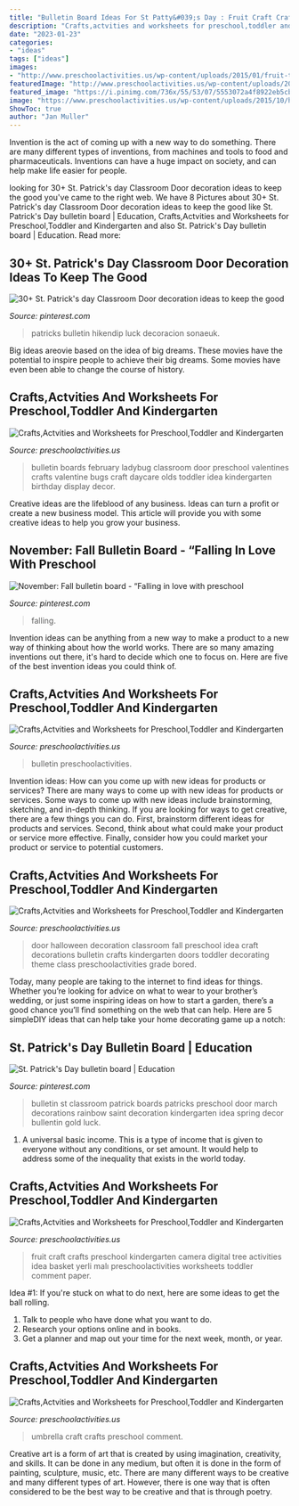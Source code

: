 ```yaml
---
title: "Bulletin Board Ideas For St Patty&#039;s Day : Fruit Craft Crafts Preschool Kindergarten Camera Digital Tree Activities Idea Basket Yerli Malı Preschoolactivities Worksheets Toddler Comment Paper"
description: "Crafts,actvities and worksheets for preschool,toddler and kindergarten"
date: "2023-01-23"
categories:
- "ideas"
tags: ["ideas"]
images:
- "http://www.preschoolactivities.us/wp-content/uploads/2015/01/fruit-tree-craft1.jpg"
featuredImage: "http://www.preschoolactivities.us/wp-content/uploads/2015/01/umbrella-girl-craft.jpg"
featured_image: "https://i.pinimg.com/736x/55/53/07/5553072a4f8922eb5cb2487f9777f6e7.jpg"
image: "https://www.preschoolactivities.us/wp-content/uploads/2015/10/halloween-door-decoration-idea1.jpg"
ShowToc: true
author: "Jan Muller"
---
```



Invention is the act of coming up with a new way to do something. There are many different types of inventions, from machines and tools to food and pharmaceuticals. Inventions can have a huge impact on society, and can help make life easier for people.

	

		
looking for 30+ St. Patrick&#039;s day Classroom Door decoration ideas to keep the good you've came to the right web. We have 8 Pictures about 30+ St. Patrick&#039;s day Classroom Door decoration ideas to keep the good like St. Patrick&#039;s Day bulletin board | Education, Crafts,Actvities and Worksheets for Preschool,Toddler and Kindergarten and also St. Patrick&#039;s Day bulletin board | Education. Read more:
		
    
## 30+ St. Patrick&#039;s Day Classroom Door Decoration Ideas To Keep The Good

<img loading=lazy src="https://i.pinimg.com/736x/55/53/07/5553072a4f8922eb5cb2487f9777f6e7.jpg" onerror="this.onerror=null;this.src='https://tse1.mm.bing.net/th?id=OIP.gU8AftlfgzHyvoWkD9LAUwHaJ3&amp;pid=15.1';" alt="30+ St. Patrick&#039;s day Classroom Door decoration ideas to keep the good">

_Source: pinterest.com_

>patricks bulletin hikendip luck decoracion sonaeuk. 

	

Big ideas areovie based on the idea of big dreams. These movies have the potential to inspire people to achieve their big dreams. Some movies have even been able to change the course of history.

    
## Crafts,Actvities And Worksheets For Preschool,Toddler And Kindergarten

<img loading=lazy src="http://www.preschoolactivities.us/wp-content/uploads/2015/03/ladybug-bulletin-boards.jpg" onerror="this.onerror=null;this.src='https://tse3.mm.bing.net/th?id=OIP.zjtzKqKWQAUPJsOHSYfJPAHaLH&amp;pid=15.1';" alt="Crafts,Actvities and Worksheets for Preschool,Toddler and Kindergarten">

_Source: preschoolactivities.us_

>bulletin boards february ladybug classroom door preschool valentines crafts valentine bugs craft daycare olds toddler idea kindergarten birthday display decor. 

	

Creative ideas are the lifeblood of any business. Ideas can turn a profit or create a new business model. This article will provide you with some creative ideas to help you grow your business.

    
## November: Fall Bulletin Board - “Falling In Love With Preschool

<img loading=lazy src="https://i.pinimg.com/736x/ab/64/f3/ab64f3e32dc2812361e03023e0e4492e.jpg" onerror="this.onerror=null;this.src='https://tse3.mm.bing.net/th?id=OIP.kDQ3ccSIeDQLmt4Koek3cAHaFj&amp;pid=15.1';" alt="November: Fall bulletin board - “Falling in love with preschool">

_Source: pinterest.com_

>falling. 

	

Invention ideas can be anything from a new way to make a product to a new way of thinking about how the world works. There are so many amazing inventions out there, it's hard to decide which one to focus on. Here are five of the best invention ideas you could think of.

    
## Crafts,Actvities And Worksheets For Preschool,Toddler And Kindergarten

<img loading=lazy src="http://www.preschoolactivities.us/wp-content/uploads/2016/11/winter-bulletin-board-idea.jpg" onerror="this.onerror=null;this.src='https://tse2.mm.bing.net/th?id=OIP.Gv9-yVSGTRg7yN_Y6Ds-pwHaFj&amp;pid=15.1';" alt="Crafts,Actvities and Worksheets for Preschool,Toddler and Kindergarten">

_Source: preschoolactivities.us_

>bulletin preschoolactivities. 

	

Invention ideas: How can you come up with new ideas for products or services?
There are many ways to come up with new ideas for products or services. Some ways to come up with new ideas include brainstorming, sketching, and in-depth thinking. If you are looking for ways to get creative, there are a few things you can do. First, brainstorm different ideas for products and services. Second, think about what could make your product or service more effective. Finally, consider how you could market your product or service to potential customers.

    
## Crafts,Actvities And Worksheets For Preschool,Toddler And Kindergarten

<img loading=lazy src="https://www.preschoolactivities.us/wp-content/uploads/2015/10/halloween-door-decoration-idea1.jpg" onerror="this.onerror=null;this.src='https://tse1.mm.bing.net/th?id=OIP.CfA-zmjPWbfgdxuDvOOXcgHaO-&amp;pid=15.1';" alt="Crafts,Actvities and Worksheets for Preschool,Toddler and Kindergarten">

_Source: preschoolactivities.us_

>door halloween decoration classroom fall preschool idea craft decorations bulletin crafts kindergarten doors toddler decorating theme class preschoolactivities grade bored. 

	

Today, many people are taking to the internet to find ideas for things. Whether you’re looking for advice on what to wear to your brother’s wedding, or just some inspiring ideas on how to start a garden, there’s a good chance you’ll find something on the web that can help. Here are 5 simpleDIY ideas that can help take your home decorating game up a notch: 

    
## St. Patrick&#039;s Day Bulletin Board | Education

<img loading=lazy src="https://i.pinimg.com/736x/d5/18/89/d5188924c8817a341bee3c2c8a2a9754--classroom-bulletin-boards-classroom-fun.jpg?b=t" onerror="this.onerror=null;this.src='https://tse4.mm.bing.net/th?id=OIP.r9hYKwuYqQhS958lTy33igHaJ3&amp;pid=15.1';" alt="St. Patrick&#039;s Day bulletin board | Education">

_Source: pinterest.com_

>bulletin st classroom patrick boards patricks preschool door march decorations rainbow saint decoration kindergarten idea spring decor bullentin gold luck. 

	

1. A universal basic income. This is a type of income that is given to everyone without any conditions, or set amount. It would help to address some of the inequality that exists in the world today.

    
## Crafts,Actvities And Worksheets For Preschool,Toddler And Kindergarten

<img loading=lazy src="http://www.preschoolactivities.us/wp-content/uploads/2015/01/fruit-tree-craft1.jpg" onerror="this.onerror=null;this.src='https://tse2.mm.bing.net/th?id=OIP.5HMRkgI96gVYvuIgJW2OxgHaJ4&amp;pid=15.1';" alt="Crafts,Actvities and Worksheets for Preschool,Toddler and Kindergarten">

_Source: preschoolactivities.us_

>fruit craft crafts preschool kindergarten camera digital tree activities idea basket yerli malı preschoolactivities worksheets toddler comment paper. 

	

Idea #1:
If you're stuck on what to do next, here are some ideas to get the ball rolling.
1. Talk to people who have done what you want to do.
2. Research your options online and in books.
3. Get a planner and map out your time for the next week, month, or year.

    
## Crafts,Actvities And Worksheets For Preschool,Toddler And Kindergarten

<img loading=lazy src="http://www.preschoolactivities.us/wp-content/uploads/2015/01/umbrella-girl-craft.jpg" onerror="this.onerror=null;this.src='https://tse1.mm.bing.net/th?id=OIP.MjU0AXbThzjSnSISMoXxKgHaJ3&amp;pid=15.1';" alt="Crafts,Actvities and Worksheets for Preschool,Toddler and Kindergarten">

_Source: preschoolactivities.us_

>umbrella craft crafts preschool comment. 

	

Creative art is a form of art that is created by using imagination, creativity, and skills. It can be done in any medium, but often it is done in the form of painting, sculpture, music, etc. There are many different ways to be creative and many different types of art. However, there is one way that is often considered to be the best way to be creative and that is through poetry.

